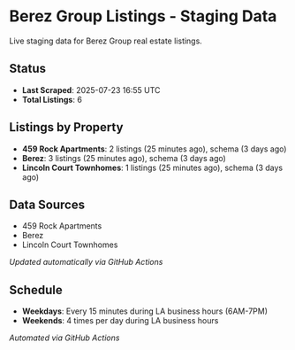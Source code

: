 # Berez Group Listings - Staging Data

Live staging data for Berez Group real estate listings.

## Status

- **Last Scraped**: 2025-07-23 16:55 UTC
- **Total Listings**: 6

## Listings by Property

- **459 Rock Apartments**: 2 listings (25 minutes ago), schema (3 days ago)
- **Berez**: 3 listings (25 minutes ago), schema (3 days ago)
- **Lincoln Court Townhomes**: 1 listings (25 minutes ago), schema (3 days ago)

## Data Sources

- 459 Rock Apartments
- Berez
- Lincoln Court Townhomes

*Updated automatically via GitHub Actions*

## Schedule

- **Weekdays**: Every 15 minutes during LA business hours (6AM-7PM)
- **Weekends**: 4 times per day during LA business hours

*Automated via GitHub Actions*
